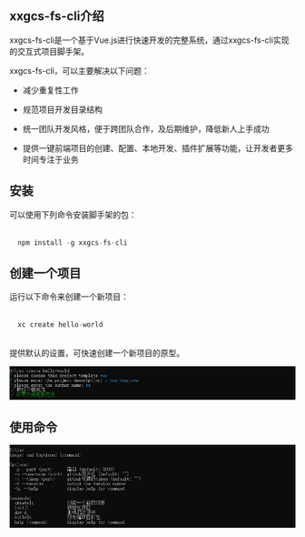## xxgcs-fs-cli介绍

xxgcs-fs-cli是一个基于Vue.js进行快速开发的完整系统，通过xxgcs-fs-cli实现的交互式项目脚手架。

xxgcs-fs-cli，可以主要解决以下问题：

 * 减少重复性工作

 * 规范项目开发目录结构

 * 统一团队开发风格，便于跨团队合作，及后期维护，降低新人上手成功

 * 提供一键前端项目的创建、配置、本地开发、插件扩展等功能，让开发者更多时间专注于业务

## 安装

可以使用下列命令安装脚手架的包：

```javascript

  npm install -g xxgcs-fs-cli

```

## 创建一个项目

运行以下命令来创建一个新项目：

```javascript

  xc create hello-world
  
``` 

提供默认的设置，可快速创建一个新项目的原型。

  ![创建项目](./assets/create.png)

## 使用命令

  ![使用命令](/assets/command.png)




 